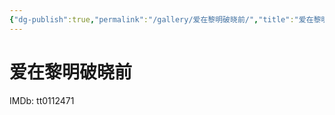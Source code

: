```yaml
---
{"dg-publish":true,"permalink":"/gallery/爱在黎明破晓前/","title":"爱在黎明破晓前","created":"2025-06-16T14:31:18.234+08:00"}
---
```



# 爱在黎明破晓前

IMDb: tt0112471
